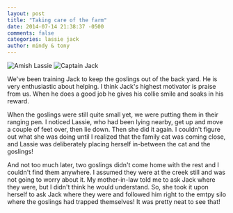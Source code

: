 ```yaml
---
layout: post
title: "Taking care of the farm"
date: 2014-07-14 21:38:37 -0500
comments: false
categories: lassie jack
author: mindy & tony
---
```


![Amish Lassie](/images/lassie-circle.png "Amish Lassie")
![Captain Jack](/images/jack-circle.png "Captain Jack")

We've been training Jack to keep the goslings out of the back yard. 
He is very enthusiastic about helping. 
I think Jack's highest motivator is praise from us. 
When he does a good job he gives his collie smile and soaks in his reward.

When the goslings were still quite small yet, we were putting them in their 
ranging pen. I noticed Lassie, who had been lying nearby, 
get up and move a couple of feet over, then lie down. Then she did it again. I couldn't figure out what she was doing until I realized that the family cat was coming close, and Lassie was deliberately placing herself in-between the cat and the goslings!

And not too much later, two goslings didn't come home with the rest and I couldn't find them anywhere. 
I assumed they were at the creek still and was not going to worry about it. My mother-in-law told me to ask Jack where they were, but I didn't think he would understand.
So, she took it upon herself to ask Jack where they were and followed him right to the emtpy silo where the goslings had trapped themselves! 
It was pretty neat to see that!

